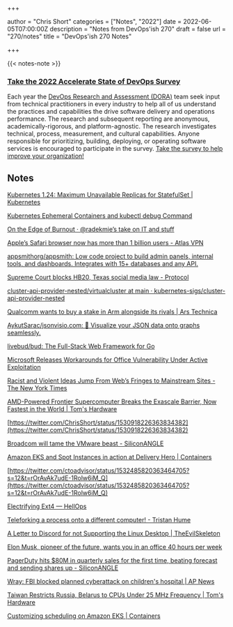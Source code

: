 +++

author = "Chris Short"
categories = ["Notes", "2022"]
date = 2022-06-05T07:00:00Z
description = "Notes from DevOps'ish 270"
draft = false
url = "270/notes"
title = "DevOps'ish 270 Notes"

+++

{{< notes-note >}}

### [Take the 2022 Accelerate State of DevOps Survey](https://cloud.google.com/blog/products/devops-sre/take-the-2022-state-of-devops-survey?source=devopsish)

Each year the [DevOps Research and Assessment (DORA)](https://www.devops-research.com/research.html#reports) team seek input from technical practitioners in every industry to help all of us understand the practices and capabilities the drive software delivery and operations performance. The research and subsequent reporting are anonymous, academically-rigorous, and platform-agnostic. The research investigates technical, process, measurement, and cultural capabilities. Anyone responsible for prioritizing, building, deploying, or operating software services is encouraged to participate in the survey. [Take the survey to help improve your organization!](https://google.qualtrics.com/jfe/form/SV_2aXfK0Zw75lvCl0?source=devopsish)

## Notes

[Kubernetes 1.24: Maximum Unavailable Replicas for StatefulSet | Kubernetes](https://kubernetes.io/blog/2022/05/27/maxunavailable-for-statefulset/)

[Kubernetes Ephemeral Containers and kubectl debug Command](https://iximiuz.com/en/posts/kubernetes-ephemeral-containers/)

[On the Edge of Burnout · @radekmie’s take on IT and stuff](https://radekmie.dev/blog/on-the-edge-of-burnout/#hobby-that-pays)

[Apple’s Safari browser now has more than 1 billion users - Atlas VPN](https://atlasvpn.com/blog/apples-safari-browser-now-has-more-than-1-billion-users)

[appsmithorg/appsmith: Low code project to build admin panels, internal tools, and dashboards. Integrates with 15+ databases and any API.](https://github.com/appsmithorg/appsmith)

[Supreme Court blocks HB20, Texas social media law - Protocol](https://www.protocol.com/bulletins/supreme-court-texas-social-media)

[cluster-api-provider-nested/virtualcluster at main · kubernetes-sigs/cluster-api-provider-nested](https://github.com/kubernetes-sigs/cluster-api-provider-nested/tree/main/virtualcluster)

[Qualcomm wants to buy a stake in Arm alongside its rivals | Ars Technica](https://arstechnica.com/gadgets/2022/05/qualcomm-wants-to-buy-a-stake-in-arm-alongside-its-rivals/)

[AykutSarac/jsonvisio.com: 🧩 Visualize your JSON data onto graphs seamlessly.](https://github.com/AykutSarac/jsonvisio.com)

[livebud/bud: The Full-Stack Web Framework for Go](https://github.com/livebud/bud)

[Microsoft Releases Workarounds for Office Vulnerability Under Active Exploitation](https://thehackernews.com/2022/05/microsoft-releases-workarounds-for.html?m=1)

[Racist and Violent Ideas Jump From Web’s Fringes to Mainstream Sites - The New York Times](https://www.nytimes.com/2022/06/01/technology/fringe-mainstream-social-media.html?referringSource=articleShare)

[AMD-Powered Frontier Supercomputer Breaks the Exascale Barrier, Now Fastest in the World | Tom's Hardware](https://www.tomshardware.com/news/amd-powered-frontier-supercomputer-breaks-the-exascale-barrier-now-fastest-in-the-world)

[https://twitter.com/ChrisShort/status/1530918226363834382](https://twitter.com/ChrisShort/status/1530918226363834382)

[Broadcom will tame the VMware beast - SiliconANGLE](https://siliconangle.com/2022/05/27/broadcom-will-tame-vmware-beast/)

[Amazon EKS and Spot Instances in action at Delivery Hero | Containers](https://aws.amazon.com/blogs/containers/amazon-eks-and-spot-instances-in-action-at-delivery-hero/)

[https://twitter.com/ctoadvisor/status/1532485820363464705?s=12&t=rOrAvAk7udE-1Rolw6iM_Q](https://twitter.com/ctoadvisor/status/1532485820363464705?s=12&t=rOrAvAk7udE-1Rolw6iM_Q)

[Electrifying Ext4 — HellOps](https://pencil.toast.cafe/hellops/electrifying-ext4)

[Teleforking a process onto a different computer! - Tristan Hume](https://thume.ca/2020/04/18/telefork-forking-a-process-onto-a-different-computer/)

[A Letter to Discord for not Supporting the Linux Desktop | TheEvilSkeleton](https://theevilskeleton.gitlab.io/2022/05/29/a-letter-to-discord-for-not-supporting-the-linux-desktop.html)

[Elon Musk, pioneer of the future, wants you in an office 40 hours per week](https://www.inputmag.com/culture/elon-musk-no-remote-work-telsa-employees)

[PagerDuty hits $80M in quarterly sales for the first time, beating forecast and sending shares up - SiliconANGLE](https://siliconangle.com/2022/06/02/pagerduty-hits-80m-revenue-first-time-beating-expectations-sending-stock-higher/)

[Wray: FBI blocked planned cyberattack on children's hospital | AP News](https://apnews.com/article/russia-ukraine-technology-health-middle-east-e4f8e7145e4b4447a331d4b0cc5a5bd3)

[Taiwan Restricts Russia, Belarus to CPUs Under 25 MHz Frequency | Tom's Hardware](https://www.tomshardware.com/news/taiwan-restricts-exports-of-25mhz-cpus-to-russia)

[Customizing scheduling on Amazon EKS | Containers](https://aws.amazon.com/blogs/containers/customizing-scheduling-on-amazon-eks/)

